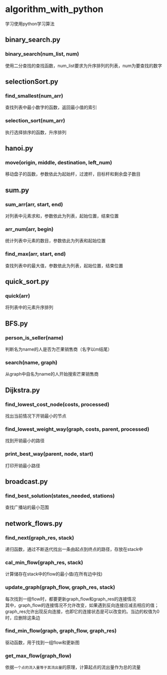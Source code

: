 # algorithm_with_python
学习使用python学习算法

## binary_search.py
### binary_search(num_list, num)
使用二分查找的查找函数，num_list要求为升序排列的列表，num为要查找的数字

## selectionSort.py
### find_smallest(num_arr)
查找列表中最小数字的函数，返回最小值的索引  
### selection_sort(num_arr)
执行选择排序的函数，升序排列

## hanoi.py
### move(origin, middle, destination, left_num)
移动盘子的函数，参数依此为起始杆，过渡杆，目标杆和剩余盘子数目

## sum.py
### sum_arr(arr, start, end)
对列表中元素求和，参数依此为列表，起始位置，结束位置
### arr_num(arr, begin)
统计列表中元素的数目，参数依此为列表和起始位置
### find_max(arr, start, end)
查找列表中的最大值，参数依此为列表，起始位置，结束位置

## quick_sort.py
### quick(arr)
将列表中的元素升序排列

## BFS.py  
### person_is_seller(name)  
判断名为name的人是否为芒果销售商（名字以m结尾）  
### search(name, graph)  
从graph中自名为name的人开始搜索芒果销售商

## Dijkstra.py
### find_lowest_cost_node(costs, processed)  
找出当前情况下开销最小的节点  
### find_lowest_weight_way(graph, costs, parent, processed)  
找到开销最小的路径  
### print_best_way(parent, node, start)  
打印开销最小路径

## broadcast.py  
### find_best_solution(states_needed, stations)
查找广播站的最小范围

## network_flows.py
### find_next(graph_res, stack)
递归函数，通过不断迭代找出一条由起点到终点的路径，存放在stack中
### cal_min_flow(graph_res, stack)
计算储存在stack中的flow的最小值(在所有边中找)
### update_graph(graph_flow, graph_res, stack)
每次找到一组flow时，都要更新graph_flow和graph_res的连接情况  
其中，graph_flow的连接情况不允许改变，如果遇到反向连接应减去相应的值；  
graph_res允许出现反向连接，也即它的连接状态是可以改变的。当边的权值为0时，应删除这条边
### find_min_flow(graph, graph_flow, graph_res)
驱动函数，用于找到一组flow和更新图
### get_max_flow(graph_flow)
依据`一个点的流入量等于其流出量`的原理，计算起点的流出量作为总的流量